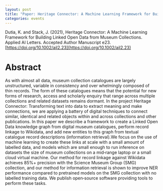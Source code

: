 ```yaml
---
layout: post
title: "Paper: Heritage Connector: A Machine Learning Framework for Building Linked Open Data from Museum Collections"
categories: events
---
```


Dutia, K. and Stack, J. (2021), Heritage Connector: A Machine Learning Framework for Building Linked Open Data from Museum Collections. Applied AI Letters. Accepted Author Manuscript e23. [https://doi.org/10.1002/ail2.23](https://doi.org/10.1002/ail2.23)

# Abstract 
As with almost all data, museum collection catalogues are largely unstructured, variable in consistency and over whelmingly composed of thin records. The form of these catalogues means that the potential for new forms of research, access and scholarly enquiry that range across multiple collections and related datasets remains dormant. In the project Heritage Connector: Transforming text into data to extract meaning and make connections, we are applying a battery of digital techniques to connect similar, identical and related objects within and across collections and other publications. In this paper we describe a framework to create a Linked Open Data knowledge graph from digital museum catalogues, perform record linkage to Wikidata, and add new entities to this graph from textual catalogue record descriptions (information retrieval).We focus on the use of machine learning to create these links at scale with a small amount of labelled data, and models which are small enough to run inference on datasets the size of museum collections on a mid‐range laptop or a small cloud virtual machine. Our method for record linkage against Wikidata achieves 85%+ precision with the Science Museum Group (SMG) collection, and our method for information retrieval is shown to improve NER performance compared to pretrained models on the SMG collection with no labelled training data. We publish open‐source software providing tools to perform these tasks.
